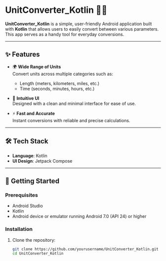 # UnitConverter_Kotlin 📏🔄  

**UnitConverter_Kotlin** is a simple, user-friendly Android application built with **Kotlin** that allows users to easily convert between various parameters. This app serves as a handy tool for everyday conversions.  

---

## ✨ Features  

- 🌍 **Wide Range of Units**  
  Convert units across multiple categories such as:  
  - Length (meters, kilometers, miles, etc.)   
  - Time (seconds, minutes, hours, etc.)  

- 🎨 **Intuitive UI**  
  Designed with a clean and minimal interface for ease of use.  

- ⚡ **Fast and Accurate**  
  Instant conversions with reliable and precise calculations.  

---

## 🛠️ Tech Stack  

- **Language**: Kotlin   
- **UI Design**: Jetpack Compose  

---

## 🚀 Getting Started  

### Prerequisites  

- Android Studio  
- Kotlin 
- Android device or emulator running Android 7.0 (API 24) or higher  

### Installation  

1. Clone the repository:  
   ```bash
   git clone https://github.com/yourusername/UnitConverter_Kotlin.git
   cd UnitConverter_Kotlin

